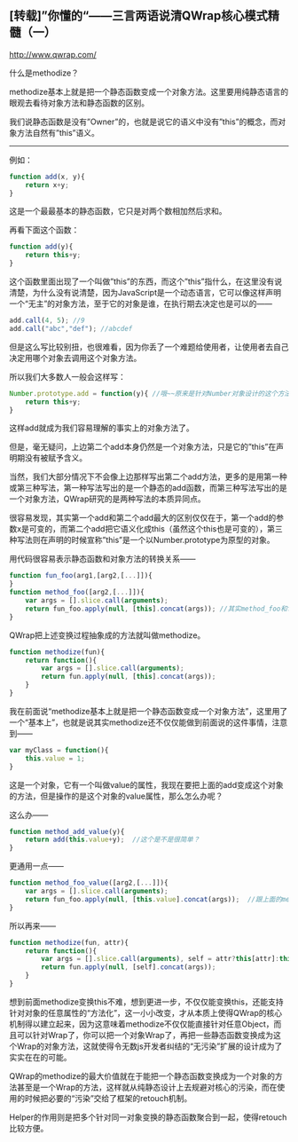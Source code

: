 ## [转载]”你懂的“——三言两语说清QWrap核心模式精髓（一）

http://www.qwrap.com/

什么是methodize？

methodize基本上就是把一个静态函数变成一个对象方法。这里要用纯静态语言的眼观去看待对象方法和静态函数的区别。

我们说静态函数是没有”Owner”的，也就是说它的语义中没有”this”的概念，而对象方法自然有”this”语义。

---

<!--more-->

例如：

```js
function add(x, y){
    return x+y;
}
```

这是一个最最基本的静态函数，它只是对两个数相加然后求和。

再看下面这个函数：

```js
function add(y){
    return this+y;
}
```

这个函数里面出现了一个叫做”this”的东西，而这个”this”指什么，在这里没有说清楚，为什么没有说清楚，因为JavaScript是一个动态语言，它可以像这样声明一个“无主”的对象方法，至于它的对象是谁，在执行期去决定也是可以的——

```js
add.call(4, 5); //9
add.call("abc","def"); //abcdef
```

但是这么写比较别扭，也很难看，因为你丢了一个难题给使用者，让使用者去自己决定用哪个对象去调用这个对象方法。

所以我们大多数人一般会这样写：

```js
Number.prototype.add = function(y){ //哦~~原来是针对Number对象设计的这个方法
    return this+y;
}
```

这样add就成为我们容易理解的事实上的对象方法了。

但是，毫无疑问，上边第二个add本身仍然是一个对象方法，只是它的”this”在声明期没有被赋予含义。

当然，我们大部分情况下不会像上边那样写出第二个add方法，更多的是用第一种或第三种写法，第一种写法写出的是一个静态的add函数，而第三种写法写出的是一个对象方法，QWrap研究的是两种写法的本质异同点。

很容易发现，其实第一个add和第二个add最大的区别仅仅在于，第一个add的参数x是可变的，而第二个add把它语义化成this（虽然这个this也是可变的），第三种写法则在声明的时候宣称”this”是一个以Number.prototype为原型的对象。

用代码很容易表示静态函数和对象方法的转换关系——

```js
function fun_foo(arg1,[arg2,[...]]){
}
function method_foo([arg2,[...]]){
    var args = [].slice.call(arguments);
    return fun_foo.apply(null, [this].concat(args)); //其实method_foo和fun_foo唯一的区别就是method_foo用this来取代fun_foo的第一个参数
}
```

QWrap把上述变换过程抽象成的方法就叫做methodize。

```js
function methodize(fun){
    return function(){
        var args = [].slice.call(arguments);
        return fun.apply(null, [this].concat(args));
    }
}
```

我在前面说“methodize基本上就是把一个静态函数变成一个对象方法”，这里用了一个“基本上”，也就是说其实methodize还不仅仅能做到前面说的这件事情，注意到——

```js
var myClass = function(){
    this.value = 1;
}
```

这是一个对象，它有一个叫做value的属性，我现在要把上面的add变成这个对象的方法，但是操作的是这个对象的value属性，那么怎么办呢？

这么办——

```js
function method_add_value(y){
    return add(this.value+y);  //这个是不是很简单？
}
```

更通用一点——

```js
function method_foo_value([arg2,[...]]){
    var args = [].slice.call(arguments);
    return fun_foo.apply(null, [this.value].concat(args));  //跟上面的method_foo的区别居然只有this和this.value的区别
}
```

所以再来——

```js
function methodize(fun, attr){
    return function(){
        var args = [].slice.call(arguments), self = attr?this[attr]:this;
        return fun.apply(null, [self].concat(args));
    }
}
```

想到前面methodize变换this不难，想到更进一步，不仅仅能变换this，还能支持针对对象的任意属性的“方法化”，这一小小改变，才从本质上使得QWrap的核心机制得以建立起来，因为这意味着methodize不仅仅能直接针对任意Object，而且可以针对Wrap了，你可以把一个对象Wrap了，再把一些静态函数变换成为这个Wrap的对象方法，这就使得令无数js开发者纠结的“无污染”扩展的设计成为了实实在在的可能。

QWrap的methodize的最大价值就在于能把一个静态函数变换成为一个对象的方法甚至是一个Wrap的方法，这样就从纯静态设计上去规避对核心的污染，而在使用的时候把必要的“污染”交给了框架的retouch机制。

Helper的作用则是把多个针对同一对象变换的静态函数聚合到一起，使得retouch比较方便。
